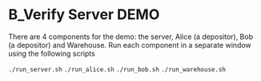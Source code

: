 # B_Verify Server DEMO

There are 4 components for the demo: the server, Alice (a depositor), Bob (a depositor) and Warehouse. Run each component in a separate window using the following scripts

```./run_server.sh```
```./run_alice.sh```
```./run_bob.sh```
```./run_warehouse.sh```
